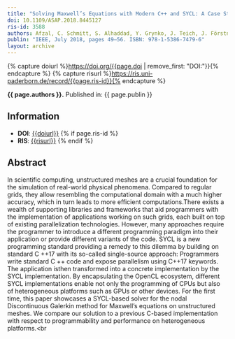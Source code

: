 ```yaml
---
title: "Solving Maxwell’s Equations with Modern C++ and SYCL: A Case Study"
doi: 10.1109/ASAP.2018.8445127
ris-id: 3588
authors: Afzal, C. Schmitt, S. Alhaddad, Y. Grynko, J. Teich, J. Förstner and F. Hannig
publin: "IEEE, July 2018, pages 49–56. ISBN: 978-1-5386-7479-6"
layout: archive
---
```

<!-- Leave as is, let Jekyll do the work. -->
{% capture doiurl %}https://doi.org/{{page.doi | remove_first: "DOI:"}}{% endcapture %}
{% capture risurl %}https://ris.uni-paderborn.de/record/{{page.ris-id}}{% endcapture %}

<html><p><b>{{ page.authors }}.</b> Published in: {{ page.publin }}</p></html>

## Information

* **DOI**: <a href="{{doiurl}}">{{doiurl}}</a>
{% if page.ris-id %}
* **RIS**: <a href="{{risurl}}">{{risurl}}</a>
{% endif %}

<!-- Change abstract -->
## Abstract
In scientific computing, unstructured meshes are a crucial foundation for the simulation of real-world physical phenomena. Compared to regular grids, they allow resembling the computational domain with a much higher accuracy, which in turn leads to more efficient computations.There exists a wealth of supporting libraries and frameworks that aid programmers with the implementation of applications working on such grids, each built on top of existing parallelization technologies. However, many approaches require the programmer to introduce a different programming paradigm into their application or provide different variants of the code. SYCL is a new programming standard providing a remedy to this dilemma by building on standard C ++17 with its so-called single-source approach: Programmers write standard C ++ code and expose parallelism using C++17 keywords. The application isthen transformed into a concrete implementation by the SYCL implementation. By encapsulating the OpenCL ecosystem, different SYCL implementations enable not only the programming of CPUs but also of heterogeneous platforms such as GPUs or other devices. For the first time, this paper showcases a SYCL-based solver for the nodal Discontinuous Galerkin method for Maxwell’s equations on unstructured meshes. We compare our solution to a previous C-based implementation with respect to programmability and performance on heterogeneous platforms.<br

